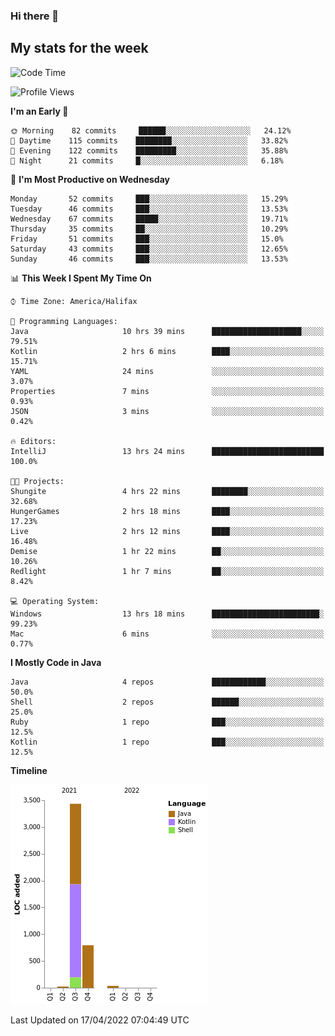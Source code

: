 ### Hi there 👋

## My stats for the week
<!--START_SECTION:waka-->
![Code Time](http://img.shields.io/badge/Code%20Time-181%20hrs%2051%20mins-blue)

![Profile Views](http://img.shields.io/badge/Profile%20Views-0-blue)

**I'm an Early 🐤** 

```text
🌞 Morning    82 commits     ██████░░░░░░░░░░░░░░░░░░░   24.12% 
🌆 Daytime    115 commits    ████████░░░░░░░░░░░░░░░░░   33.82% 
🌃 Evening    122 commits    █████████░░░░░░░░░░░░░░░░   35.88% 
🌙 Night      21 commits     █░░░░░░░░░░░░░░░░░░░░░░░░   6.18%

```
📅 **I'm Most Productive on Wednesday** 

```text
Monday       52 commits     ███░░░░░░░░░░░░░░░░░░░░░░   15.29% 
Tuesday      46 commits     ███░░░░░░░░░░░░░░░░░░░░░░   13.53% 
Wednesday    67 commits     █████░░░░░░░░░░░░░░░░░░░░   19.71% 
Thursday     35 commits     ██░░░░░░░░░░░░░░░░░░░░░░░   10.29% 
Friday       51 commits     ███░░░░░░░░░░░░░░░░░░░░░░   15.0% 
Saturday     43 commits     ███░░░░░░░░░░░░░░░░░░░░░░   12.65% 
Sunday       46 commits     ███░░░░░░░░░░░░░░░░░░░░░░   13.53%

```


📊 **This Week I Spent My Time On** 

```text
⌚︎ Time Zone: America/Halifax

💬 Programming Languages: 
Java                     10 hrs 39 mins      ████████████████████░░░░░   79.51% 
Kotlin                   2 hrs 6 mins        ████░░░░░░░░░░░░░░░░░░░░░   15.71% 
YAML                     24 mins             ░░░░░░░░░░░░░░░░░░░░░░░░░   3.07% 
Properties               7 mins              ░░░░░░░░░░░░░░░░░░░░░░░░░   0.93% 
JSON                     3 mins              ░░░░░░░░░░░░░░░░░░░░░░░░░   0.42%

🔥 Editors: 
IntelliJ                 13 hrs 24 mins      █████████████████████████   100.0%

🐱‍💻 Projects: 
Shungite                 4 hrs 22 mins       ████████░░░░░░░░░░░░░░░░░   32.68% 
HungerGames              2 hrs 18 mins       ████░░░░░░░░░░░░░░░░░░░░░   17.23% 
Live                     2 hrs 12 mins       ████░░░░░░░░░░░░░░░░░░░░░   16.48% 
Demise                   1 hr 22 mins        ██░░░░░░░░░░░░░░░░░░░░░░░   10.26% 
Redlight                 1 hr 7 mins         ██░░░░░░░░░░░░░░░░░░░░░░░   8.42%

💻 Operating System: 
Windows                  13 hrs 18 mins      ████████████████████████░   99.23% 
Mac                      6 mins              ░░░░░░░░░░░░░░░░░░░░░░░░░   0.77%

```

**I Mostly Code in Java** 

```text
Java                     4 repos             ████████████░░░░░░░░░░░░░   50.0% 
Shell                    2 repos             ██████░░░░░░░░░░░░░░░░░░░   25.0% 
Ruby                     1 repo              ███░░░░░░░░░░░░░░░░░░░░░░   12.5% 
Kotlin                   1 repo              ███░░░░░░░░░░░░░░░░░░░░░░   12.5%

```


**Timeline**

![Chart not found](https://raw.githubusercontent.com/lyndseyy/lyndseyy/main/charts/bar_graph.png) 


 Last Updated on 17/04/2022 07:04:49 UTC
<!--END_SECTION:waka-->